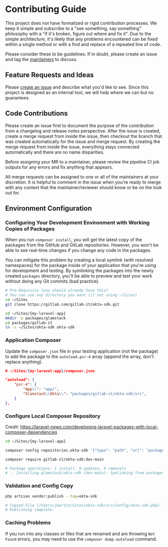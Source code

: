 # Contributing Guide

This project does not have formalized or rigid contribution processes. We keep it simple and subscribe to a "see something, say something" philosophy with a "if it's broken, figure out where and fix it". Due to the simple architecture, it's likely that any problems encountered can be fixed within a single method or with a find and replace of a repeated line of code.

Please consider these to be guidelines. If in doubt, please create an issue and tag the [maintainers](README.md#maintainers) to discuss.

## Feature Requests and Ideas

Please [create an issue](https://gitlab.com/gitlab-it/okta-sdk/-/issues) and describe what you'd like to see. Since this project is designed as an internal tool, we will help where we can but no guarantees.

## Code Contributions

Please create an issue first to document the purpose of the contribution from a changelog and release notes perspective. After the issue is created, create a merge request from inside the issue, then checkout the branch that was created automatically for the issue and merge request. By creating the merge request from inside the issue, everything stays connected automatically and there are no name disparities.

Before assigning your MR to a maintainer, please review the pipeline CI job outputs for any errors and fix anything that appears.

All merge requests can be assigned to one or all of the maintainers at your discretion. It is helpful to comment in the issue when you're ready to merge with any context that the maintainer/reviewer should know or be on the look out for.

## Environment Configuration

### Configuring Your Development Environment with Working Copies of Packages

When you run `composer install`, you will get the latest copy of the packages from the GitHub and GitLab repositories. However, you won't be able to see real-time changes if you change any code in the packages.

You can mitigate this problem by creating a local symlink (with resolved namespaces) for the package inside of your application that you're using for development and testing. By symlinking the packages into the newly created `packages` directory, you'll be able to preview and test your work without doing any Git commits (bad practice).

```bash
# Pre-Requisite (you should already have this)
# You can use any directory you want (if not using ~/Sites)
cd ~/Sites
git clone https://gitlab.com/gitlab-it/okta-sdk.git
```

```bash
cd ~/Sites/{my-laravel-app}
mkdir -p packages/glamstack
cd packages/gitlab-it
ln -s ~/Sites/okta-sdk okta-sdk
```

### Application Composer

Update the `composer.json` file in your testing application (not the package) to add the package to the `autoload.psr-4` array (append the array, don't replace anything).

```json
# ~/Sites/{my-laravel-app}/composer.json

"autoload": {
    "psr-4": {
        "App\\": "app/",
        "Glamstack\\Okta\\": "packages/gitlab-it/okta-sdk/src",
    }
},
```

### Configure Local Composer Repository

Credit: https://laravel-news.com/developing-laravel-packages-with-local-composer-dependencies

```bash
cd ~/Sites/{my-laravel-app}

composer config repositories.okta-sdk '{"type": "path", "url": "packages/gitlab-it/okta-sdk"}' --file composer.json

composer require gitlab-it/okta-sdk:dev-main

# Package operations: 1 install, 0 updates, 0 removals
#  - Installing glamstack/okta-sdk (dev-main): Symlinking from packages/glamstack/okta-sdk
```

### Validation and Config Copy

```bash
php artisan vendor:publish --tag=okta-sdk

# Copied File [/Users/jmartin/Sites/okta-sdk/src/Config/okta-sdk.php] To [/config/okta-sdk.php]
# Publishing complete.
```

### Caching Problems

If you run into any classes or files that are renamed and are throwing `Not Found` errors, you may need to use the `composer dump-autoload` command.
